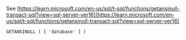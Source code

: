 See [https://learn.microsoft.com/en-us/sql/t-sql/functions/getansinull-transact-sql?view=sql-server-ver16](https://learn.microsoft.com/en-us/sql/t-sql/functions/getansinull-transact-sql?view=sql-server-ver16)
```
GETANSINULL ( [ 'database' ] )
```
